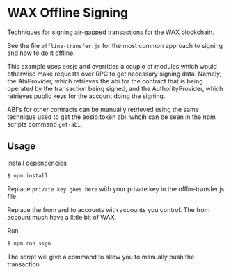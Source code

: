 # WAX Offline Signing

Techniques for signing air-gapped transactions for the WAX blockchain.

See the file `offline-transfer.js` for the most common approach to signing and how to do it offline.

This example uses eosjs and overrides a couple of modules which would otherwise make requests over RPC to get necessary signing data. Namely, the AbiProvider, which retrieves the abi for the contract that is being operated by the transaction being signed, and the AuthorityProvider, which retrieves public keys for the account doing the signing.

ABI's for other contracts can be manually retrieved using the same technique used to get the eosio.token abi, whcih can be seen in the npm scripts command `get-abi`.

## Usage

Install dependencies

```bash
$ npm install
```

Replace `private key goes here` with your private key in the offlin-transfer.js file.

Replace the from and to accounts with accounts you control. The from account mush have a little bit of WAX.

Run

```bash
$ npm run sign
```

The script will give a command to allow you to manually push the transaction.

